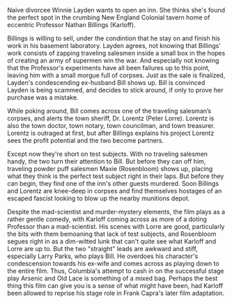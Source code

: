 Naive divorcee Winnie Layden wants to open an inn. She thinks she's found the perfect spot in the crumbing New England Colonial tavern home of eccentric Professor Nathan Billings (Karloff). 

Billings is willing to sell, under the condintion that he stay on and finish his work in his basement laboratory. Layden agrees, not knowing that Billings' work consists of zapping traveling salesmen inside a small box in the hopes of creating an army of supermen win the war. And especially not knowing that the Professor's experiments have all been failures up to this point, leaving him with a small morgue full of corpses. Just as the sale is finalized, Layden's condescending ex-husband Bill shows up. Bill is convinced Layden is being scammed, and decides to stick around, if only to prove her purchase was a mistake. 

While poking around, Bill comes across one of the traveling salesman’s corpses, and alerts the town sheriff, Dr. Lorentz (Peter Lorre). Lorentz is also the town doctor, town notary, town councilman, and town treasurer. Lorentz is outraged at first, but after Billings explains his project Lorentz sees the profit potential and the two become partners. 

Except now they're short on test subjects. With no traveling salesmen handy, the two turn their attention to Bill. But before they can off him, traveling powder puff salesmen Maxie (Rosenbloom) shows up, placing what they think is the perfect test subject right in their laps. But before they can begin, they find one of the inn's other guests murdered. Soon Billings and Lorentz are knee-deep in corpses and find themselves hostages of an escaped fascist looking to blow up the nearby munitions depot. 

Despite the mad-scientist and murder-mystery elements, the film plays as a rather gentle comedy, with Karloff coming across as more of a doting Professor than a mad-scientist. His scenes with Lorre are good, particularly the bits with them bemoaning that lack of test subjects, and Rosenbloom segues right in as a dim-witted lunk that can't quite see what Karloff and Lorre are up to. But the two "straight" leads are awkward and stiff, especially Larry Parks, who plays Bill. He overdoes his character's condescension towards his ex-wife and comes across as playing down to the entire film. Thus, Columbia's attempt to cash in on the successful stage play Arsenic and Old Lace is something of a mixed bag. Perhaps the best thing this film can give you is a sense of what might have been, had Karloff been allowed to reprise his stage role in Frank Capra's later film adaptation.